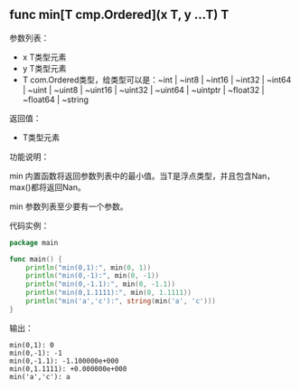 ## func min[T cmp.Ordered](x T, y ...T) T

参数列表：

* x T类型元素
* y T类型元素
* T com.Ordered类型，给类型可以是：~int | ~int8 | ~int16 | ~int32 | ~int64 | ~uint | ~uint8 | ~uint16 | ~uint32 | ~uint64 | ~uintptr | ~float32 | ~float64 | ~string

返回值：

* T类型元素

功能说明：

min 内置函数将返回参数列表中的最小值。当T是浮点类型，并且包含Nan，max()都将返回Nan。

min 参数列表至少要有一个参数。

代码实例：

```go
package main

func main() {
	println("min(0,1):", min(0, 1))
	println("min(0,-1):", min(0, -1))
	println("min(0,-1.1):", min(0, -1.1))
	println("min(0,1.1111):", min(0, 1.1111))
	println("min('a','c'):", string(min('a', 'c')))
}
```

输出：

```
min(0,1): 0
min(0,-1): -1
min(0,-1.1): -1.100000e+000
min(0,1.1111): +0.000000e+000
min('a','c'): a
```
